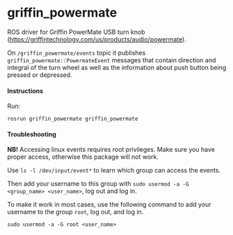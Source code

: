 # griffin_powermate
ROS driver for Griffin PowerMate USB turn knob (https://griffintechnology.com/us/products/audio/powermate).

On `/griffin_powermate/events` topic it publishes `griffin_powermate::PowermateEvent` messages that contain direction and integral of the turn wheel as well as the information about push button being pressed or depressed.

#### Instructions
Run:

`rosrun griffin_powermate griffin_powermate`

#### Troubleshooting
**NB!** Accessing linux events requires root privileges. Make sure you have proper access, otherwise this package will not work.

Use `ls -l /dev/input/event*` to learn which group can access the events.

Then add your username to this group with `sudo usermod -a -G <group_name> <user_name>`, log out and log in.

To make it work in most cases, use the following command to add your username to the group `root`, log out, and log in.

`sudo usermod -a -G root <user_name>`